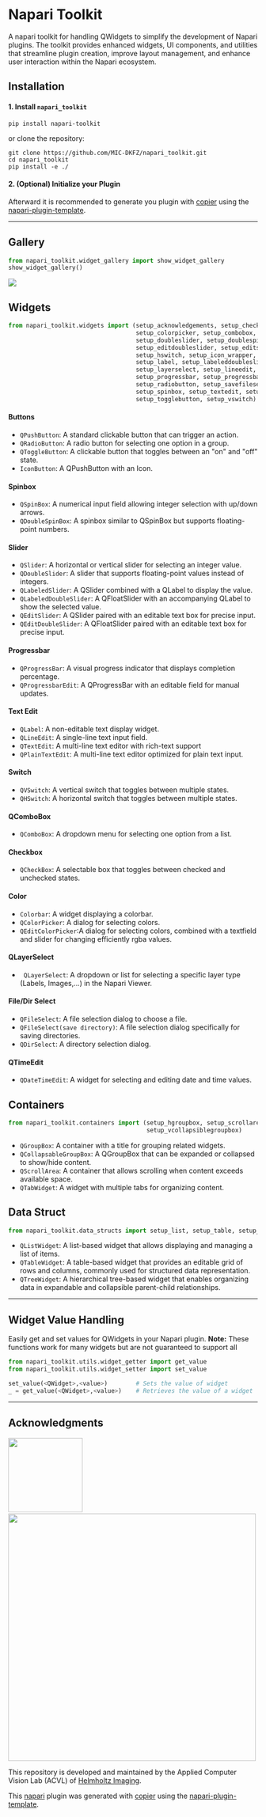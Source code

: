 # Napari Toolkit

A napari toolkit for handling QWidgets to simplify the development of Napari plugins.
The toolkit provides enhanced widgets, UI components, and utilities that streamline plugin creation, improve layout management, and enhance user interaction within the Napari ecosystem.


## Installation
#### 1. Install `napari_toolkit`
```shell
pip install napari-toolkit
```
or clone the repository:
```shell
git clone https://github.com/MIC-DKFZ/napari_toolkit.git
cd napari_toolkit
pip install -e ./
```
#### 2. (Optional) Initialize your Plugin
Afterward it is recommended to generate you plugin with [copier] using the [napari-plugin-template].

---

## Gallery

````python
from napari_toolkit.widget_gallery import show_widget_gallery
show_widget_gallery()
````
<img src="imgs/Gallery.png">

## Widgets
````python
from napari_toolkit.widgets import (setup_acknowledgements, setup_checkbox, setup_colorbar,
                                    setup_colorpicker, setup_combobox, setup_dirselect,
                                    setup_doubleslider, setup_doublespinbox, setup_editcolorpicker,
                                    setup_editdoubleslider, setup_editslider, setup_fileselect,
                                    setup_hswitch, setup_icon_wrapper, setup_iconbutton,
                                    setup_label, setup_labeleddoubleslider, setup_labeledslider,
                                    setup_layerselect, setup_lineedit, setup_plaintextedit,
                                    setup_progressbar, setup_progressbaredit, setup_pushbutton,
                                    setup_radiobutton, setup_savefileselect, setup_slider,
                                    setup_spinbox, setup_textedit, setup_timeedit,
                                    setup_togglebutton, setup_vswitch)
````

#### Buttons
- ``QPushButton``: A standard clickable button that can trigger an action.
- ``QRadioButton``: A radio button for selecting one option in a group.
- ``QToggleButton``: A clickable button that toggles between an "on" and "off" state.
- ``IconButton``: A QPushButton with an Icon.
#### Spinbox
- ``QSpinBox``: A numerical input field allowing integer selection with up/down arrows.
- ``QDoubleSpinBox``: A spinbox similar to QSpinBox but supports floating-point numbers.
#### Slider
- ``QSlider``: A horizontal or vertical slider for selecting an integer value.
- ``QDoubleSlider``: A slider that supports floating-point values instead of integers.
- ``QLabeledSlider``: A QSlider combined with a QLabel to display the value.
- ``QLabeledDoubleSlider``: A QFloatSlider with an accompanying QLabel to show the selected value.
- ``QEditSlider``: A QSlider paired with an editable text box for precise input.
- ``QEditDoubleSlider``: A QFloatSlider paired with an editable text box for precise input.
#### Progressbar
- ``QProgressBar``: A visual progress indicator that displays completion percentage.
- ``QProgressbarEdit``: A QProgressBar with an editable field for manual updates.
#### Text Edit
- ``QLabel``: A non-editable text display widget.
- ``QLineEdit``: A single-line text input field.
- ``QTextEdit``: A multi-line text editor with rich-text support
- ``QPlainTextEdit``: A multi-line text editor optimized for plain text input.
#### Switch
- ``QVSwitch``: A vertical switch that toggles between multiple states.
- ``QHSwitch``: A horizontal switch that toggles between multiple states.
#### QComboBox
- ``QComboBox``: A dropdown menu for selecting one option from a list.
#### Checkbox
- ``QCheckBox``: A selectable box that toggles between checked and unchecked states.
#### Color
- ``Colorbar``: A widget displaying a colorbar.
- ``QColorPicker``: A dialog for selecting colors.
- ``QEditColorPicker``:A dialog for selecting colors, combined with a textfield and slider for changing efficiently rgba values.
#### QLayerSelect
- `` QLayerSelect``: A dropdown or list for selecting a specific layer type (Labels, Images,...) in the Napari Viewer.
#### File/Dir Select
- ``QFileSelect``: A file selection dialog to choose a file.
- ``QFileSelect(save directory)``: A file selection dialog specifically for saving directories.
- ``QDirSelect``: A directory selection dialog.
#### QTimeEdit
- ``QDateTimeEdit``: A widget for selecting and editing date and time values.
## Containers
````python
from napari_toolkit.containers import (setup_hgroupbox, setup_scrollarea, setup_tabwidget,
                                       setup_vcollapsiblegroupbox)
````
- ``QGroupBox``: A container with a title for grouping related widgets.
- ``QCollapsableGroupBox``: A QGroupBox that can be expanded or collapsed to show/hide content.
- ``QScrollArea``: A container that allows scrolling when content exceeds available space.
- ``QTabWidget``: A widget with multiple tabs for organizing content.
## Data Struct
````python
from napari_toolkit.data_structs import setup_list, setup_table, setup_tree
````
- ``QListWidget``: A list-based widget that allows displaying and managing a list of items.
- ``QTableWidget``:  A table-based widget that provides an editable grid of rows and columns, commonly used for structured data representation.
- ``QTreeWidget``: A hierarchical tree-based widget that enables organizing data in expandable and collapsible parent-child relationships.


---

## Widget Value Handling

Easily get and set values for QWidgets in your Napari plugin.
**Note:** These functions work for many widgets but are not guaranteed to support all

````python
from napari_toolkit.utils.widget_getter import get_value
from napari_toolkit.utils.widget_setter import set_value

set_value(<QWidget>,<value>)        # Sets the value of widget
_ = get_value(<QWidget>,<value>)    # Retrieves the value of a widget
````

---

## Acknowledgments

<p align="left">
  <img src="imgs/Logos/HI_Logo.png" width="150"> &nbsp;&nbsp;&nbsp;&nbsp;
  <img src="imgs/Logos/DKFZ_Logo.png" width="500">
</p>

This repository is developed and maintained by the Applied Computer Vision Lab (ACVL)
of [Helmholtz Imaging](https://www.helmholtz-imaging.de/).

This [napari] plugin was generated with [copier] using the [napari-plugin-template].


[copier]: https://copier.readthedocs.io/en/stable/
[napari]: https://github.com/napari/napari
[napari-plugin-template]: https://github.com/napari/napari-plugin-template
